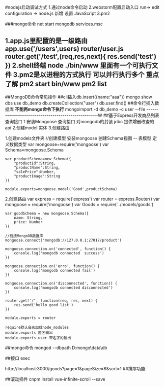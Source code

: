 #nodejs启动调试方式
1.通过node命令启动
2.webstorm配置启动入口
	run-> edit configuration -> node.js 新增 设置 JavaScript
3.pm2

###mongo命令
net start mongodb
services.msc


1.app.js里配置的是一级路由
	app.use('/users',users)
	router/user.js 
	router.get('/test',(req,res,next){ 
		res.send('test')
	})
2.shell终端 node ./bin/www
	里面有一个可执行文件
3.pm2是以进程的方式执行 可以并行执行多个 ****重点了解****
	pm2 start bin/www
	pm2 list
-----------------------------------------------------
##MongoDB命令常见操作
##cli插入db.insert({name:"aaa"})
	mongo
	show dbs
	use db_demo
	db.createCollection("user")
	db.user.find()
##命令行插入数据库 
	****不能再mongo命令下执行****
	mongoimport -d db_demo -c user --file
-----------------------------------------------------W
##基于Express开发商品列表查询接口
1.安装Mongoose 查询接口 对mongodb的封装 jdbc 提供增删改查的api
2.创建model 实体
3.创建路由

1.创建models文件夹
	//创建模型 安装mongoose 创建Schema视图 -- 表模型 定义数据类型
	var mongoose=require('mongoose')
	var Schema=mongoose.Schema
	
	var productSchema=new Schema({
		"productId":String,
		"productName":String,
		"salePrice":Number,
		"productImage":String
	})
	
	module.exports=mongoose.model('Good',productSchema)
2.创建路由
	var express = require('express')
	var router = express.Router()
	var mongoose = require('mongoose')
	var Goods = require('../models/goods')
	
	var goodSchema = new mongoose.Schema({
		name: String,
		price: Number
	})
	
	//链接MongoDB数据库
	mongoose.connect('mongodb://127.0.0.1:27017/product')
	
	mongoose.connection.on('connected', function() {
		console.log('mongodb connected  success')
	})
	
	mongoose.connection.on('erro', function() {
		console.log('mongodb connected fail')
	})
	
	mongoose.connection.on('disconnected', function() {
		console.log('mongodb connected disconnected')
	})
	
	router.get('/', function(req, res, next) {
		res.send('hello good list')
	})
	
	module.exports = router

	require默认会先加载node_modules
	module.exports 匿名输出
	module.exports.user 带名字的输出

##mongo命令
mongod --dbpath D:mongo\data\db  

##接口
exec

http://localhost:3000/goods?page=1&pageSize=8&sort=1
##排序功能

##滚动插件
cnpm install vue-infinite-scroll --save

##